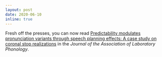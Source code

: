 ```yaml
---
layout: post
date: 2020-06-10
inline: true
---
```


Fresh off the presses, you can now read <a href="https://www.journal-labphon.org/articles/10.5334/labphon.168/" title="">Predictability modulates pronunciation variants through speech planning effects: A case study on coronal stop realizations</a> in the <em>Journal of the Association of Laboratory Phonology</em>.
